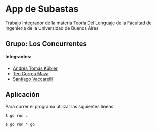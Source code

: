 # App de Subastas
Trabajo Integrador de la materia Teoría Del Lenguaje de la Facultad de Ingenieria de la Universidad de Buenos Aires


## **Grupo: Los Concurrentes**
#### Integrantes:
* [Andrés Tomás Kübler](https://github.com/Andreskub)
* [Teo Correa Maya](https://github.com/Teo-C)
* [Santiago Vaccarelli](https://github.com/SantiagoVaccarelli)


## **Aplicación**

Para correr el programa utilizar las siguientes lineas:

```
$ go run .
```
```
$ go run *.go
```